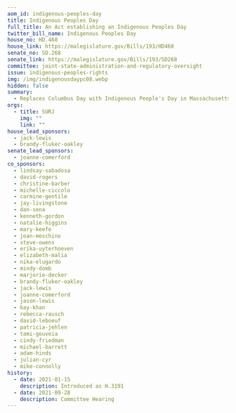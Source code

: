 ```yaml
---
aom_id: indigenous-peoples-day
title: Indigenous Peoples Day
full_title: An Act establishing an Indigenous Peoples Day
twitter_bill_name: Indigenous Peoples Day
house_no: HD.468
house_link: https://malegislature.gov/Bills/193/HD468
senate_no: SD.268
senate_link: https://malegislature.gov/Bills/193/SD268
committee: joint-state-administration-and-regulatory-oversight
issue: indigenous-peoples-rights
img: /img/indigenousdaypc08.webp
hidden: false
summary:
  - Replaces Columbus Day with Indigenous People's Day in Massachusetts Law
orgs:
  - title: SURJ
    img: ""
    link: ""
house_lead_sponsors:
  - jack-lewis
  - brandy-fluker-oakley
senate_lead_sponsors:
  - joanne-comerford
co_sponsors:
  - lindsay-sabadosa
  - david-rogers
  - christine-barber
  - michelle-ciccolo
  - carmine-gentile
  - jay-livingstone
  - dan-sena
  - kenneth-gordon
  - natalie-higgins
  - mary-keefe
  - joan-meschino
  - steve-owens
  - erika-uyterhoeven
  - elizabeth-malia
  - nika-elugardo
  - mindy-domb
  - marjorie-decker
  - brandy-fluker-oakley
  - jack-lewis
  - joanne-comerford
  - jason-lewis
  - kay-khan
  - rebecca-rausch
  - david-leboeuf
  - patricia-jehlen
  - tami-gouveia
  - cindy-friedman
  - michael-barrett
  - adam-hinds
  - julian-cyr
  - mike-connolly
history:
  - date: 2021-01-15
    description: Introduced as H.3191
  - date: 2021-09-28
    description: Committee Hearing
---
```

